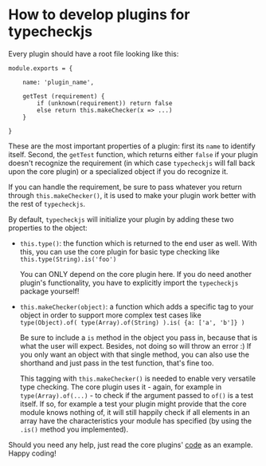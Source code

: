 How to develop plugins for typecheckjs
===============================================

Every plugin should have a root file looking like this:

    module.exports = {
    
        name: 'plugin_name',
        
        getTest (requirement) {
            if (unknown(requirement)) return false
            else return this.makeChecker(x => ...)
        }
        
    }
    
These are the most important properties of a plugin: first its `name` to
identify itself. Second, the `getTest` function, which returns either `false` if
your plugin doesn't recognize the requirement (in which case `typecheckjs` will 
fall back upon the core plugin) or a specialized object if you do recognize it. 

If you can handle the requirement, be sure to pass whatever you return through
`this.makeChecker()`, it is used to make your plugin work better with the rest 
of `typecheckjs`.

By default, `typecheckjs` will initialize your plugin by adding these two
properties to the object: 

 - `this.type()`: the function which is returned to the end user as well.
    With this, you can use the core plugin for basic type checking like
    `this.type(String).is('foo')`

    You can ONLY depend on the core plugin here.
    If you do need another plugin's functionality, you have to explicitly import
    the `typecheckjs` package yourself!
    
 -  `this.makeChecker(object)`: a function which adds a specific tag to your
    object in order to support more complex test cases like
    `type(Object).of( type(Array).of(String) ).is( {a: ['a', 'b']} )`

    Be sure to include a `is` method in the object you pass in, because that is 
    what the user will expect. Besides, not doing so will throw an error :)
    If you only want an object with that single method, you can also use the 
    shorthand and just pass in the test function, that's fine too.

    This tagging with `this.makeChecker()` is needed to enable very versatile 
    type checking. The core plugin uses it - again, for example in 
    `type(Array).of(...)` - to  check if the argument passed to `of()` is a 
    test itself. If so, for example a test your plugin might provide that the 
    core module knows nothing of, it will still happily check if all elements in 
    an array have the characteristics your module has specified (by using 
    the `.is()` method you implemented).

Should you need any help, just read the core plugins' [code][1] as an example.
Happy coding!

[1]: ./lib/core.js